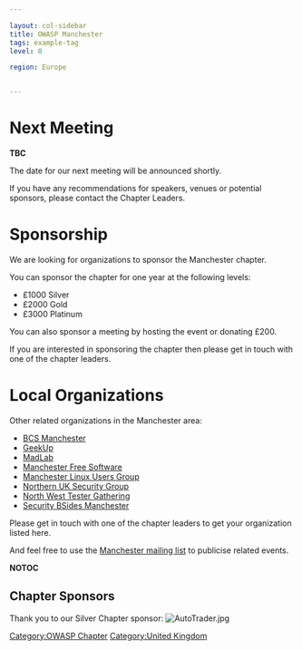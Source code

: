```yaml
---

layout: col-sidebar
title: OWASP Manchester
tags: example-tag
level: 0

region: Europe


---
```

# Next Meeting

**TBC**

The date for our next meeting will be announced shortly.

If you have any recommendations for speakers, venues or potential
sponsors, please contact the Chapter Leaders.



# Sponsorship

We are looking for organizations to sponsor the Manchester chapter.

You can sponsor the chapter for one year at the following levels:

  - £1000 Silver
  - £2000 Gold
  - £3000 Platinum

You can also sponsor a meeting by hosting the event or donating £200.

If you are interested in sponsoring the chapter then please get in touch
with one of the chapter leaders.

# Local Organizations

Other related organizations in the Manchester area:

  - [BCS Manchester](http://manchester.bcs.org/)
  - [GeekUp](http://geekup.org/)
  - [MadLab](http://madlab.org.uk/)
  - [Manchester Free Software](http://libreplanet.org/wiki/Manchester)
  - [Manchester Linux Users Group](http://www.manlug.org/)
  - [Northern UK Security
    Group](https://northernuksecuritygroup.wordpress.com/)
  - [North West Tester
    Gathering](http://www.meetup.com/North-West-Tester-Gathering)
  - [Security BSides Manchester](http://www.bsidesmcr.org.uk/)

Please get in touch with one of the chapter leaders to get your
organization listed here.

And feel free to use the [Manchester mailing
list](https://lists.owasp.org/mailman/listinfo/owasp-Manchester) to
publicise related events.

__NOTOC__ <headertabs></headertabs>

## Chapter Sponsors

Thank you to our Silver Chapter sponsor:
![AutoTrader.jpg](AutoTrader.jpg "AutoTrader.jpg")

[Category:OWASP Chapter](Category:OWASP_Chapter "wikilink")
[Category:United Kingdom](Category:United_Kingdom "wikilink")
